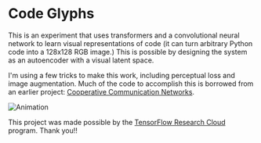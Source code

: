 # Code Glyphs

This is an experiment that uses transformers and a convolutional neural network to learn visual representations of code (it can turn arbitrary Python code into a 128x128 RGB image.) This is possible by designing the system as an autoencoder with a visual latent space.

I'm using a few tricks to make this work, including perceptual loss and image augmentation. Much of the code to accomplish this is borrowed from an earlier project: [Cooperative Communication Networks](https://github.com/noahtren/Cooperative-Communication-Networks).

![Animation](vis/vis.gif)

This project was made possible by the [TensorFlow Research Cloud](https://www.tensorflow.org/tfrc) program. Thank you!!

